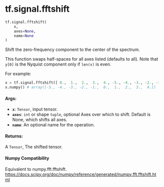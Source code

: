 <div itemscope itemtype="http://developers.google.com/ReferenceObject">
<meta itemprop="name" content="tf.signal.fftshift" />
<meta itemprop="path" content="Stable" />
</div>

# tf.signal.fftshift

``` python
tf.signal.fftshift(
    x,
    axes=None,
    name=None
)
```

Shift the zero-frequency component to the center of the spectrum.

This function swaps half-spaces for all axes listed (defaults to all).
Note that ``y[0]`` is the Nyquist component only if ``len(x)`` is even.



For example:

```python
x = tf.signal.fftshift([ 0.,  1.,  2.,  3.,  4., -5., -4., -3., -2., -1.])
x.numpy() # array([-5., -4., -3., -2., -1.,  0.,  1.,  2.,  3.,  4.])
```

#### Args:

* <b>`x`</b>: `Tensor`, input tensor.
* <b>`axes`</b>: `int` or shape `tuple`, optional Axes over which to shift.  Default is
    None, which shifts all axes.
* <b>`name`</b>: An optional name for the operation.


#### Returns:

A `Tensor`, The shifted tensor.

#### Numpy Compatibility
Equivalent to numpy.fft.fftshift.
https://docs.scipy.org/doc/numpy/reference/generated/numpy.fft.fftshift.html

